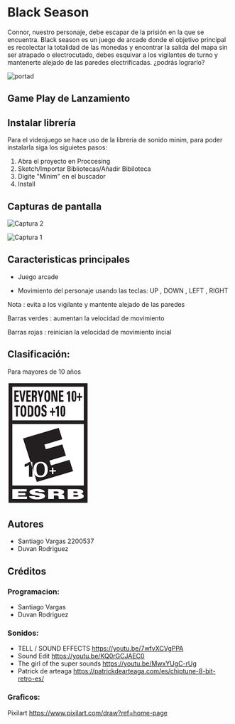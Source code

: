 ﻿# Black Season

Connor, nuestro personaje, debe escapar de la prisión en la que se encuentra. Black season es un juego de arcade donde el objetivo principal es recolectar la totalidad de las monedas y encontrar la salida del mapa sin ser atrapado o electrocutado, debes esquivar a los vigilantes de turno y mantenerte alejado de las paredes electrificadas. ¿podrás lograrlo?


![portad](https://user-images.githubusercontent.com/90475407/138388458-ee2574e3-f882-4dbb-84c5-54c99f2283ba.png)
 
## Game Play de Lanzamiento


## Instalar librería

Para el videojuego se hace uso de la librería de sonido minim, para poder instalarla siga los siguietes pasos:

1. Abra el proyecto en Proccesing
2. Sketch/Importar Bibliotecas/Añadir Bibiloteca
3. Digite "Minim" en el buscador
4. Install


## Capturas de pantalla



![Captura 2](https://user-images.githubusercontent.com/90475407/138388221-de27baa5-1e01-455f-88e2-536688f8ccc8.PNG)

![Captura 1](https://user-images.githubusercontent.com/90475407/138388210-4f2e830a-3d0e-485c-bf5e-45d83c6af256.PNG)

 
 

## Caracteristicas principales


* Juego arcade

* Movimiento del personaje usando las teclas: UP , DOWN , LEFT , RIGHT

Nota : evita a los vigilante y mantente alejado de las paredes

Barras verdes : aumentan la velocidad de movimiento

Barras rojas : reinician la velocidad de movimiento incial

## Clasificación:

Para mayores de 10 años

![Imagen](https://github.com/Computer-Programming-I-UIS/game-black-season-1/blob/main/code/esrb.png)

## Autores
* Santiago Vargas 2200537
* Duvan Rodriguez

## Créditos
### Programacion:
* Santiago Vargas
* Duvan Rodriguez
 
### Sonidos:


* TELL / SOUND EFFECTS https://youtu.be/7wfvXCVgPPA
* Sound Edit https://youtu.be/KQ0rGCJAEC0
* The girl of the super sounds https://youtu.be/MwxYUgC-rUg
* Patrick de arteaga https://patrickdearteaga.com/es/chiptune-8-bit-retro-es/

### Graficos:
Pixilart https://www.pixilart.com/draw?ref=home-page

